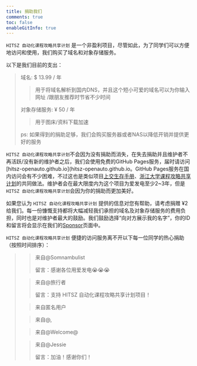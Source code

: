 ```yaml
---
title: 捐助我们
comments: true
toc: false
enableGitInfo: true
---
```


`HITSZ 自动化课程攻略共享计划` 是一个非盈利项目，尽管如此，为了同学们可以方便地访问和使用，我们购买了域名和对象存储服务。

以下是我们目前的支出：

> 域名: $ 13.99 / 年
>
> > 用于将域名解析到国内DNS，并且这个短小可爱的域名可以为你输入网址 /跟朋友推荐时节省不少时间
>
> 对象存储服务: ¥ 50 / 年
>
> > 用于图床/资料下载加速
>
> ps: 如果得到的捐助足够，我们会购买服务器或者NAS以降低开销并提供更好的服务
>

`HITSZ 自动化课程攻略共享计划`不会因为没有捐助而消失，在失去捐助并且维护者不再活跃/没有新的维护者之后，我们会使用免费的GitHub Pages服务，届时请访问[hitsz-openauto.github.io](hitsz-openauto.github.io。GitHub Pages服务在国内访问会有不少困难，不过这也是类似项目[上交生存手册](https://survivesjtu.gitbook.io/survivesjtumanual/)、[浙江大学课程攻略共享计划](https://github.com/QSCTech/zju-icicles)的共同做法。维护者会在最大限度内为这个项目为爱发电至少2~3年，但是`HITSZ 自动化课程攻略共享计划`会因为你的捐助而更加美好。

如果您认为 `HITSZ 自动化课程攻略共享计划` 提供的信息对您有帮助，请考虑捐赠 ¥2 给我们。每一份慷慨支持都将大幅减轻我们承担的域名及对象存储服务的费用负担，同时也是对维护者最大的鼓励。我们鼓励选择“向对方展示我的名字”，你的ID和留言将会显示在我们的[Sponsor](https://hoa.moe/sponsor/)页面中。

`HITSZ 自动化课程攻略共享计划` 便捷的访问服务离不开以下每一位同学的热心捐助（按照时间排序）：

> > 来自@Somnambulist
> >
> > 留言：感谢各位用爱发电😭😭😭
>
> 
>
> > 来自@旅行者
> >
> > 留言：支持 HITSZ 自动化课程攻略共享计划项目！
>
> 
>
> > 来自匿名用户
>
> 
>
> > 来自@,
>
> 
>
> > 来自@Welcome@
>
> 
>
> > 来自@Jessie
> >
> > 留言：加油！感谢你们！
